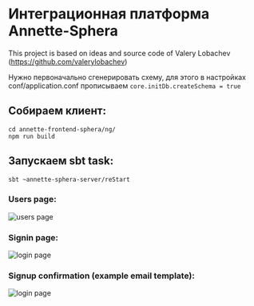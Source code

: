 # Интеграционная платформа Annette-Sphera

This project is based on ideas and source code of Valery Lobachev (https://github.com/valerylobachev)

Нужно первоначально сгенерировать схему, для этого в настройках conf/application.conf прописываем
```core.initDb.createSchema = true```

## Собираем клиент:
```
cd annette-frontend-sphera/ng/
npm run build
```

## Запускаем sbt task:
```
sbt ~annette-sphera-server/reStart
```

### Users page:
![users page](https://raw.githubusercontent.com/duberg/annette-sphera/master/screenshot/s_listusers.png)

### Signin page:
![login page](https://raw.githubusercontent.com/duberg/annette-sphera/master/screenshot/s_signin.png)

### Signup confirmation (example email template):
![login page](https://raw.githubusercontent.com/duberg/annette-sphera/master/screenshot/s_emailconfirmation.png)